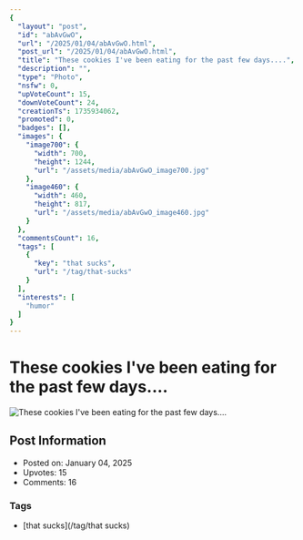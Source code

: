 ```yaml
---
{
  "layout": "post",
  "id": "abAvGwO",
  "url": "/2025/01/04/abAvGwO.html",
  "post_url": "/2025/01/04/abAvGwO.html",
  "title": "These cookies I've been eating for the past few days....",
  "description": "",
  "type": "Photo",
  "nsfw": 0,
  "upVoteCount": 15,
  "downVoteCount": 24,
  "creationTs": 1735934062,
  "promoted": 0,
  "badges": [],
  "images": {
    "image700": {
      "width": 700,
      "height": 1244,
      "url": "/assets/media/abAvGwO_image700.jpg"
    },
    "image460": {
      "width": 460,
      "height": 817,
      "url": "/assets/media/abAvGwO_image460.jpg"
    }
  },
  "commentsCount": 16,
  "tags": [
    {
      "key": "that sucks",
      "url": "/tag/that-sucks"
    }
  ],
  "interests": [
    "humor"
  ]
}
---
```


# These cookies I've been eating for the past few days....

![These cookies I've been eating for the past few days....](/assets/media/abAvGwO_image700.jpg)

## Post Information

- Posted on: January 04, 2025
- Upvotes: 15
- Comments: 16

### Tags

- [that sucks](/tag/that sucks)
